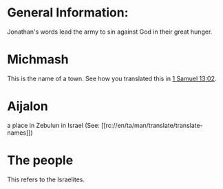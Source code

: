 # General Information:

Jonathan's words lead the army to sin against God in their great hunger.

# Michmash

This is the name of a town. See how you translated this in [1 Samuel 13:02](../13/02.md).

# Aijalon

a place in Zebulun in Israel (See: [[rc://en/ta/man/translate/translate-names]])

# The people

This refers to the Israelites.

